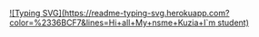 [![Typing SVG](https://readme-typing-svg.herokuapp.com?color=%2336BCF7&lines=Hi+all+My+nsme+Kuzia+I`m student)](https://git.io/typing-svg)

<!--
**kuzkinov/kuzkinov** is a ✨ _special_ ✨ repository because its `README.md` (this file) appears on your GitHub profile.

Here are some ideas to get you started:

- 🔭 I’m currently working on ...
- 🌱 I’m currently learning ...
- 👯 I’m looking to collaborate on ...
- 🤔 I’m looking for help with ...
- 💬 Ask me about ...
- 📫 How to reach me: ...
- 😄 Pronouns: ...
- ⚡ Fun fact: ...
-->
